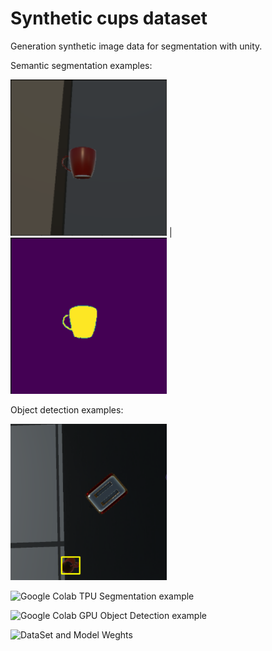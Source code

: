 # Synthetic cups dataset
Generation synthetic image data for segmentation with unity.

Semantic segmentation examples:

<img src="https://github.com/dmitryzykovArtis/basic_synth_data_gen/blob/master/images/img.png" width="250"> | <img src="https://github.com/dmitryzykovArtis/basic_synth_data_gen/blob/master/images/mask.png" width="250">

Object detection examples:

<img src="https://github.com/dmitryzykovArtis/basic_synth_data_gen/blob/master/images/img2.png" width="250"> 



![Google Colab TPU Segmentation example](https://colab.research.google.com/drive/1qt8k8ELeQ86cYm-JE80FTasUep79YF-Q#scrollTo=b4ksYCWX8qEi)




![Google Colab GPU Object Detection example](https://colab.research.google.com/drive/1kqARvaHtJ_Gr5ij_fs1SVRIqClijoWfu#scrollTo=kXluBuhWtDnn)



![DataSet and Model Weghts](https://drive.google.com/drive/folders/1OtSgMSeH7N3kO16I3AifA0WDjgKcQFol?usp=sharing)
